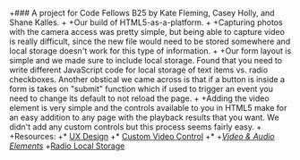 +### A project for Code Fellows B25 by Kate Fleming, Casey Holly, and Shane Kalles.
+
+Our build of HTML5-as-a-platform.
+
+Capturing photos with the camera access was pretty simple, but being able to capture video is really difficult, since  the new file would need to be stored somewhere and local storage doesn't work for this type of information.
+
+Our form layout is simple and we made sure to include local storage. Found that you need to write different JavaScript code for local storage of text items vs. radio checkboxes. Another obstical we came across is that if a button is inside a form is takes on "submit" function which if used to trigger an event you need to change its default to not reload the page.
+
+Adding the video element is very simple and the controls available to you in HTML5 make for an easy addition to any page with the playback results that you want. We didn't add any custom controls but this process seems fairly easy.
+
+Resources:
+* [UX Design](http://www.anotheruiguy.com/ux-design-dev/_book/html5/audio.html)
+* [Custom Video Control](http://www.creativebloq.com/html5/build-custom-html5-video-player-9134473)
+*
+*[Video & Audio Elements](http://www.sitepoint.com/essential-audio-and-video-events-for-html5/)
+*[Radio Local Storage](http://stackoverflow.com/questions/19451862/localstorage-not-saving-changed-radio-button-values-if-checked-is-used)

